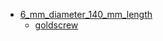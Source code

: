 * [6_mm_diameter_140_mm_length](6_mm_diameter_140_mm_length)
  * [goldscrew](6_mm_diameter_140_mm_length/goldscrew)

